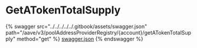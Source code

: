 # GetATokenTotalSupply

{% swagger src="../../../../../.gitbook/assets/swagger.json" path="/aave/v3/poolAddressProviderRegistry/{account}/getATokenTotalSupply" method="get" %}
[swagger.json](../../../../../.gitbook/assets/swagger.json)
{% endswagger %}
